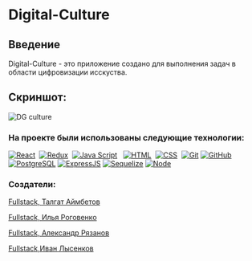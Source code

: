 # Digital-Culture

## Введение

Digital-Culture - это приложение создано для выполнения задач в области цифровизации исскуства.

## Скриншот:
![DG culture](https://user-images.githubusercontent.com/84536810/149894192-1dd188e3-8b1d-4cdc-8a43-2466da635704.gif)

### На проекте были использованы следующие технологии:

[![React](https://shields.io/badge/-React-f9fbfa?logo=react&style=for-the-badge)](https://reactjs.org/)&nbsp;
[![Redux](https://shields.io/badge/-Redux-710B77?logo=redux&style=for-the-badge)](https://redux.js.org/)&nbsp;
[![Java Script](https://shields.io/badge/-Java_Script-F7DF1E?logo=javascript&style=for-the-badge&logoColor=222)](https://learn.javascript.ru/) &nbsp;
[![HTML](https://shields.io/badge/-HTML5-E34F26?logo=html5&style=for-the-badge&logoColor=fff)](https://html5book.ru/html-html5/)&nbsp;
[![CSS](https://shields.io/badge/-CSS3-1572B6?logo=css3&style=for-the-badge&logoColor=fff)](https://html5book.ru/osnovy-css/)&nbsp;
[![Git](https://shields.io/badge/-Git-f0efe7?logo=git&style=for-the-badge)](https://git-scm.com/)
[![GitHub](https://shields.io/badge/-GitHub-333?logo=GitHub&style=for-the-badge)](https://github.com/)
[![PostgreSQL](https://img.shields.io/badge/-PostgreSQL-f9fbfa?logo=PostgreSQL&style=for-the-badge)](https://www.postgresql.org/)
[![ExpressJS](https://img.shields.io/badge/-Express.js-333?logo=express&style=for-the-badge)](https://expressjs.com/ru/)
[![Sequelize](https://img.shields.io/badge/-Sequelize-f9fbfa?logo=Sequelize&style=for-the-badge)](https://sequelize.org/master/)
[![Node](https://shields.io/badge/-Node-333?logo=node.js&style=for-the-badge)](https://nodejs.org/en/)&nbsp;


### Создатели:

<p><a href='https://github.com/Frataim'>Fullstack, Талгат Аймбетов </a></p>
<p><a href='https://github.com/rogovenko'>Fullstack, Илья Роговенко </a></p>
<p><a href='https://github.com/sanytar'>Fullstack, Александр Рязанов </a></p>
<p><a href='https://github.com/IvanWolve'>Fullstack,Иван Лысенков </a></p>
